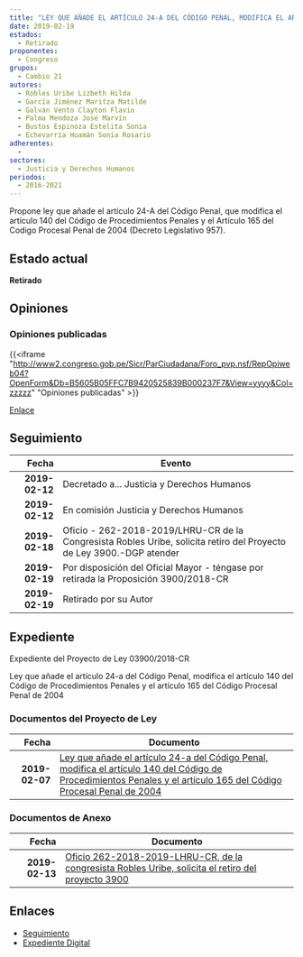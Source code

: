 ```yaml
---
title: "LEY QUE AÑADE EL ARTÍCULO 24-A DEL CÓDIGO PENAL, MODIFICA EL ARTÍCULO 140 DEL CÓDIGO DE PROCEDIMIENTOS PENALES Y EL ARTÍCULO 165 DEL CÓDIGO PROCESAL PENAL DE 2004"
date: 2019-02-19
estados: 
  - Retirado
proponentes: 
  - Congreso
grupos: 
  - Cambio 21
autores: 
  - Robles Uribe Lizbeth Hilda
  - García Jiménez Maritza Matilde
  - Galván Vento Clayton Flavio
  - Palma Mendoza José Marvín
  - Bustos Espinoza Estelita Sonia
  - Echevarría Huamán Sonia Rosario
adherentes: 
  - 
sectores: 
  - Justicia y Derechos Humanos
periodos: 
  - 2016-2021
---
```


Propone ley que añade el artículo 24-A del Código Penal, que modifica el artículo 140 del Código de Procedimientos Penales y el Artículo 165 del Codigo Procesal Penal de 2004 (Decreto Legislativo 957).


## Estado actual

**Retirado**

## Opiniones

### Opiniones publicadas

{{<iframe "http://www2.congreso.gob.pe/Sicr/ParCiudadana/Foro_pvp.nsf/RepOpiweb04?OpenForm&Db=B5605B05FFC7B9420525839B000237F7&View=yyyy&Col=zzzzz" "Opiniones publicadas" >}}

[Enlace](http://www2.congreso.gob.pe/Sicr/ParCiudadana/Foro_pvp.nsf/RepOpiweb04?OpenForm&Db=B5605B05FFC7B9420525839B000237F7&View=yyyy&Col=zzzzz)

## Seguimiento

| Fecha | Evento |
|------:|--------|
| **2019-02-12** | Decretado a... Justicia y Derechos Humanos|
| **2019-02-12** | En comisión Justicia y Derechos Humanos|
| **2019-02-18** | Oficio - 262-2018-2019/LHRU-CR de la Congresista Robles Uribe, solicita retiro del Proyecto de Ley 3900.-DGP atender|
| **2019-02-19** | Por disposición del Oficial Mayor - téngase por retirada la Proposición 3900/2018-CR|
| **2019-02-19** | Retirado por su Autor|


## Expediente

Expediente del Proyecto de Ley 03900/2018-CR

Ley que añade el artículo 24-a del Código Penal, modifica el artículo 140 del Código de Procedimientos Penales y el artículo 165 del Código Procesal Penal de 2004


### Documentos del Proyecto de Ley

| Fecha | Documento |
|------:|--------|
| **2019-02-07** | [Ley que añade el artículo 24-a del Código Penal, modifica el artículo 140 del Código de Procedimientos Penales y el artículo 165 del Código Procesal Penal de 2004](http://www.leyes.congreso.gob.pe/Documentos/2016_2021/Proyectos_de_Ley_y_de_Resoluciones_Legislativas/PL0390020190207..pdf) |

### Documentos de Anexo

| Fecha | Documento |
|------:|--------|
| **2019-02-13** | [Oficio 262-2018-2019-LHRU-CR, de la congresista Robles Uribe, solicita el retiro del proyecto 3900](http://www.leyes.congreso.gob.pe/Documentos/2016_2021/Retiro_de_Proyecto/OFICIO-262-2018-2019-LHRU-CR.pdf) |

## Enlaces 

- [Seguimiento](http://www2.congreso.gob.pe/Sicr/TraDocEstProc/CLProLey2016.nsf/f7fff46988ca05b1052578e100829cc7/e8eb11fbc160c9180525839a007ddc60?OpenDocument)
- [Expediente Digital](http://www2.congreso.gob.pe/Sicr/TraDocEstProc/CLProLey2016.nsf/f7fff46988ca05b1052578e100829cc7/e8eb11fbc160c9180525839a007ddc60?OpenDocument&Click=05257FB7005EB655.eb71d0cf91d8294e05256cdf006b5706/$Body/0.1C6C)
